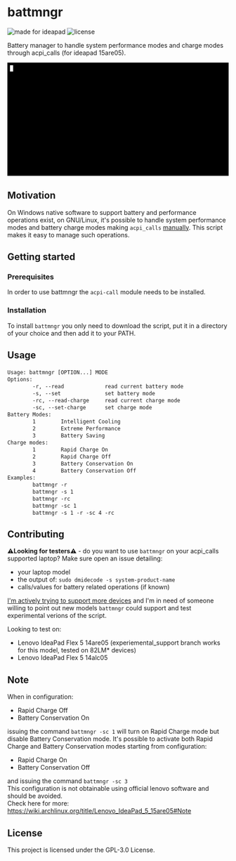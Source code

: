 # battmngr
![made for ideapad](https://img.shields.io/badge/made%20for-ideapad-blue) ![license](https://img.shields.io/github/license/0xless/battmngr) 

Battery manager to handle system performance modes and charge modes through acpi_calls (for ideapad 15are05).

![demo](img/demo.gif)

## Motivation

On Windows native software to support battery and performance operations exist, on GNU/Linux, it's possible to handle system performance modes and battery charge modes making `acpi_calls` [manually](https://wiki.archlinux.org/index.php/Lenovo_IdeaPad_5_15are05#Power_management). This script makes it easy to manage such operations.

## Getting started

### Prerequisites

In order to use battmngr the `acpi-call` module needs to be installed.

### Installation

To install `battmngr` you only need to download the script, put it in a directory of your choice and then add it to your PATH.

## Usage

```
Usage: battmngr [OPTION...] MODE
Options:
        -r, --read             read current battery mode
        -s, --set              set battery mode
        -rc, --read-charge     read current charge mode
        -sc, --set-charge      set charge mode
Battery Modes:
        1        Intelligent Cooling
        2        Extreme Performance
        3        Battery Saving
Charge modes:
        1        Rapid Charge On
        2        Rapid Charge Off
        3        Battery Conservation On
        4        Battery Conservation Off
Examples:
        battmngr -r 
        battmngr -s 1
        battmngr -rc
        battmngr -sc 1
        battmngr -s 1 -r -sc 4 -rc
```
## Contributing
⚠️**Looking for testers**⚠️ - do you want to use `battmngr` on your acpi_calls supported laptop? 
Make sure open an issue detailing:
- your laptop model
- the output of: `sudo dmidecode -s system-product-name`
- calls/values for battery related operations (if known)

[I'm actively trying to support more devices](https://github.com/0xless/battmngr/issues/1) and I'm in need of someone willing to point out new models `battmngr` could support and test experimental verions of the script.

Looking to test on:
- Lenovo IdeaPad Flex 5 14are05 (experiemental_support branch works for this model, tested on 82LM* devices)
- Lenovo IdeaPad Flex 5 14alc05

## Note
When in configuration:
- Rapid Charge Off
- Battery Conservation On

issuing the command `battmngr -sc 1` will turn on Rapid Charge mode but disable Battery Conservation mode.
It's possible to activate both Rapid Charge and Battery Conservation modes starting from configuration:

- Rapid Charge On
- Battery Conservation Off

and issuing the command `battmngr -sc 3`  
This configuration is not obtainable using official lenovo software and should be avoided.  
Check here for more: https://wiki.archlinux.org/title/Lenovo_IdeaPad_5_15are05#Note

## License

This project is licensed under the GPL-3.0 License.

